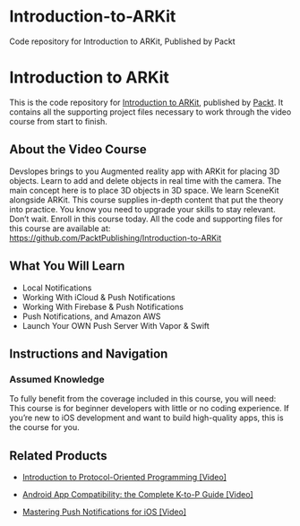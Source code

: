 # Introduction-to-ARKit
Code repository for Introduction to ARKit, Published by Packt
# Introduction to ARKit
This is the code repository for [Introduction to ARKit](https://www.packtpub.com/application-development/mastering-push-notifications-ios-video?utm_source=github&utm_medium=repository&utm_campaign=9781789954562), published by [Packt](https://www.packtpub.com/?utm_source=github). It contains all the supporting project files necessary to work through the video course from start to finish.
## About the Video Course
Devslopes brings to you Augmented reality app with ARKit for placing 3D objects. Learn to add and delete objects in real time with the camera. The main concept here is to place 3D objects in 3D space. We learn SceneKit alongside ARKit. This course supplies in-depth content that put the theory into practice. You know you need to upgrade your skills to stay relevant. Don’t wait. Enroll in this course today.
All the code and supporting files for this course are available at: https://github.com/PacktPublishing/Introduction-to-ARKit

<H2>What You Will Learn</H2>
<DIV class=book-info-will-learn-text>
<UL>
<LI>Local Notifications 
<LI>Working With iCloud &amp; Push Notifications 
<LI>Working With Firebase &amp; Push Notifications 
<LI>Push Notifications, and Amazon AWS 
<LI>Launch Your OWN Push Server With Vapor &amp; Swift </LI></UL></DIV>

## Instructions and Navigation
### Assumed Knowledge
To fully benefit from the coverage included in this course, you will need:<br/>
This course is for beginner developers with little or no coding experience. If you’re new to iOS development and want to build high-quality apps, this is the course for you.

   

## Related Products
* [Introduction to Protocol-Oriented Programming [Video]](https://www.packtpub.com/application-development/mastering-push-notifications-ios-video?utm_source=github&utm_medium=repository&utm_campaign=9781789954562)

* [Android App Compatibility: the Complete K-to-P Guide [Video]](https://www.packtpub.com/application-development/mastering-push-notifications-ios-video?utm_source=github&utm_medium=repository&utm_campaign=9781789954562)

* [Mastering Push Notifications for iOS [Video]](https://www.packtpub.com/application-development/mastering-push-notifications-ios-video?utm_source=github&utm_medium=repository&utm_campaign=9781789954562)

